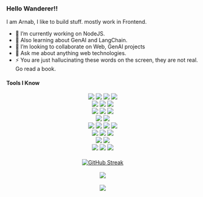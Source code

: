 ### Hello Wanderer!!

I am Arnab, I like to build stuff. mostly work in Frontend.

- 🔭 I’m currently working on NodeJS.
- 🌱 Also learning about GenAI and LangChain.
- 👯 I’m looking to collaborate on Web, GenAI projects
- 💬 Ask me about anything web technologies.
- ⚡ You are just hallucinating these words on the screen, they are not real. Go read a book.

#### Tools I Know

<div align="center" style="text-align: center;">
    <img src="https://img.shields.io/badge/JavaScript-F7DF1E?logo=javascript&logoColor=000&style=for-the-badge"/>
    <img src="https://img.shields.io/badge/TypeScript-3178C6?logo=typescript&logoColor=fff&style=for-the-badge"/>
    <img src="https://img.shields.io/badge/React-%2320232a.svg?logo=react&logoColor=%2361DAFB&style=for-the-badge"/>
    <img src="https://img.shields.io/badge/Redux-764ABC?logo=redux&logoColor=fff&style=for-the-badge"/>
  <br/>
    <img src="https://img.shields.io/badge/Next.js-black?logo=next.js&logoColor=white&style=for-the-badge"/>
    <img src="https://img.shields.io/badge/Vercel-%23000000.svg?logo=vercel&logoColor=white&style=for-the-badge"/>
    <img src="https://img.shields.io/badge/Astro.js-BC52EE?logo=astro&logoColor=white&style=for-the-badge"/>
  <br/>
    <img src="https://img.shields.io/badge/Shadcn/ui-%23000000.svg?logo=shadcnui&logoColor=white&style=for-the-badge"/>
    <img src="https://img.shields.io/badge/Tailwind%20CSS-%2338B2AC.svg?logo=tailwind-css&logoColor=white&style=for-the-badge"/>
    <img src="https://img.shields.io/badge/MUI-007FFF.svg?logo=mui&logoColor=white&style=for-the-badge"/>
  <br/>
    <img src="https://img.shields.io/badge/React_Native-%2320232a.svg?logo=react&logoColor=%2361DAFB&style=for-the-badge"/>
    <img src="https://img.shields.io/badge/Expo-000020?logo=expo&logoColor=fff&style=for-the-badge"/>
  <br/>
    <img src="https://img.shields.io/badge/Node.js-6DA55F?logo=node.js&logoColor=white&style=for-the-badge"/>
    <img src="https://img.shields.io/badge/Bun-000000?logo=bun&logoColor=white&style=for-the-badge"/>
    <img src="https://img.shields.io/badge/NPM-CB3837?logo=npm&logoColor=white&style=for-the-badge"/>
    <img src="https://img.shields.io/badge/Express.js-%23404d59.svg?logo=express&logoColor=%2361DAFB&style=for-the-badge"/>
  <br/>
    <img src="https://img.shields.io/badge/Cloudflare-%23F38020.svg?logo=cloudflare&logoColor=white&style=for-the-badge"/>
    <img src="https://img.shields.io/badge/Workers-%23F38020.svg?logo=cloudflareworkers&logoColor=white&style=for-the-badge"/>
    <img src="https://img.shields.io/badge/Pages-%23F38020.svg?logo=cloudflarepages&logoColor=white&style=for-the-badge"/>
  <br/>
    <img src="https://img.shields.io/badge/MongoDB-%234ea94b.svg?logo=mongodb&logoColor=white&style=for-the-badge"/>
    <img src="https://img.shields.io/badge/PostgreSQL-4169E1.svg?logo=postgresql&logoColor=white&style=for-the-badge"/>
  <br/>
    <img src="https://img.shields.io/badge/C-00599C?logo=c&logoColor=white&style=for-the-badge"/>
    <img src="https://img.shields.io/badge/C++-%2300599C.svg?logo=c%2B%2B&logoColor=white&style=for-the-badge"/>
    <img src="https://img.shields.io/badge/🦜️🔗LangChain-%2300599C.svg?style=for-the-badge"/>
  <div align="center" style="display:flex;flex-direction:column;align-items:center;flex-gap:10px;margin-top:20px;">
    <a href="https://git.io/streak-stats"><img src="https://github-readme-streak-stats.herokuapp.com?user=EffDuBois&theme=dark&date_format=j%20M%5B%20Y%5D" alt="GitHub Streak" /></a>
    <br/>
    <img src="https://github-readme-stats.vercel.app/api/?username=EffDuBois&theme=vision-friendly-dark&show_icons=true"/>
    <br/>
    <img src="https://github-readme-stats.vercel.app/api/top-langs?username=EffDuBois&theme=vision-friendly-dark&layout=compact"/>
  </div>
</div>
